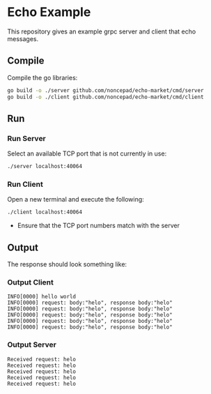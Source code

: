 # Echo Example

This repository gives an example grpc server and client that echo messages.

## Compile

Compile the go libraries:

```bash
go build -o ./server github.com/noncepad/echo-market/cmd/server
go build -o ./client github.com/noncepad/echo-market/cmd/client
```

## Run

### Run Server

Select an available TCP port that is not currently in use:

```bash
./server localhost:40064
```

### Run Client

Open a new terminal and execute the following:

```bash
./client localhost:40064
```

* Ensure that the TCP port numbers match with the server

## Output

The response should look something like:

### Output Client

```log
INFO[0000] hello world                                  
INFO[0000] request: body:"helo", response body:"helo"   
INFO[0000] request: body:"helo", response body:"helo"   
INFO[0000] request: body:"helo", response body:"helo"   
INFO[0000] request: body:"helo", response body:"helo"   
INFO[0000] request: body:"helo", response body:"helo"  
```

### Output Server

```log
Received request: helo
Received request: helo
Received request: helo
Received request: helo
Received request: helo
```
